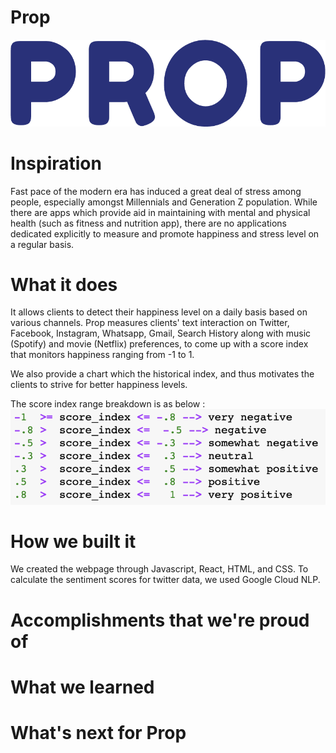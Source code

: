 # Prop

![alt text](https://github.com/jsiwu94/dubhacks/blob/master/72161681_455228788672444_4484030811477114880_n.png)


# Inspiration
Fast pace of the modern era has induced a great deal of stress among people, especially amongst Millennials and Generation Z population. While there are apps which provide aid in maintaining with mental and physical health (such as fitness and nutrition app), there are no applications dedicated explicitly to measure and promote happiness and stress level on a regular basis.

# What it does
It allows clients to detect their happiness level on a daily basis based on various channels. Prop measures clients' text interaction on Twitter, Facebook, Instagram, Whatsapp, Gmail, Search History along with music (Spotify) and movie (Netflix) preferences, to come up with a score index that monitors happiness ranging from -1 to 1.

We also provide a chart which the historical index, and thus motivates the clients to strive for better happiness levels.

The score index range breakdown is as below :
![alt text](https://github.com/jsiwu94/dubhacks/blob/master/Screen%20Shot%202019-10-13%20at%205.00.03%20AM.png)


# How we built it
We created the webpage through Javascript, React, HTML, and CSS. 
To calculate the sentiment scores for twitter data, we used Google Cloud NLP.


# Accomplishments that we're proud of


# What we learned


# What's next for Prop
